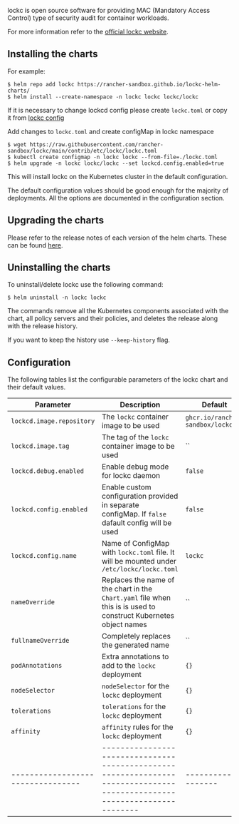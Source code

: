 lockc is open source software for providing MAC (Mandatory Access Control) type of security audit for container workloads.

For more information refer to the [official lockc website](https://rancher-sandbox.github.io/lockc/).

## Installing the charts


For example:
```console
$ helm repo add lockc https://rancher-sandbox.github.io/lockc-helm-charts/
$ helm install --create-namespace -n lockc lockc lockc/lockc
```

If it is necessary to change lockcd config please create `lockc.toml` or copy it from
[lockc config](https://github.com/rancher-sandbox/lockc/blob/main/contrib/etc/lockc/lockc.toml)

Add changes to `lockc.toml` and create configMap in lockc namespace
```console
$ wget https://raw.githubusercontent.com/rancher-sandbox/lockc/main/contrib/etc/lockc/lockc.toml
$ kubectl create configmap -n lockc lockc --from-file=./lockc.toml
$ helm upgrade -n lockc lockc/lockc --set lockcd.config.enabled=true
```

This will install lockc on the Kubernetes cluster in the default configuration.

The default configuration values should be good enough for the majority of
deployments. All the options are documented in the configuration section.

## Upgrading the charts

Please refer to the release notes of each version of the helm charts.
These can be found [here](https://github.com/rancher-sandbox/lockc-helm-charts/releases).

## Uninstalling the charts

To uninstall/delete lockc use the following
command:

```console
$ helm uninstall -n lockc lockc
```

The commands remove all the Kubernetes components associated with the chart, all
policy servers and their policies, and deletes the release along with the release
history.

If you want to keep the history use `--keep-history` flag.

## Configuration

The following tables list the configurable parameters of the lockc
chart and their default values.

| Parameter                        | Description                                                                                                              | Default             |
| ---------------------------------| ------------------------------------------------------------------------------------------------------------------------ | ------------------- |
| `lockcd.image.repository`        | The `lockc` container image to be used                                                                       | `ghcr.io/rancher-sandbox/lockc` |
| `lockcd.image.tag`               | The tag of the `lockc` container image to be used                                                                        | ``                  |
| `lockcd.debug.enabled`           | Enable debug mode for lockc daemon                                                                                       | `false`             |
| `lockcd.config.enabled`          | Enable custom configuration provided in separate configMap. If `false` dafault config will be used                       | `false`             |
| `lockcd.config.name`             | Name of ConfigMap with `lockc.toml` file. It will be mounted under `/etc/lockc/lockc.toml`                               | `lockc`             |
| `nameOverride`                   | Replaces the name of the chart in the `Chart.yaml` file when this is is used to construct Kubernetes object names        | ``                  |
| `fullnameOverride`               | Completely replaces the generated name                                                                                   | ``                  |
| `podAnnotations`                 | Extra annotations to add to the `lockc` deployment                                                                       | `{}`                |
| `nodeSelector`                   | `nodeSelector` for the `lockc` deployment                                                                                | `{}`                |
| `tolerations`                    | `tolerations` for the `lockc` deployment                                                                                 | `{}`                |
| `affinity`                       | `affinity` rules for the `lockc` deployment                                                                              | `{}`                |
| ---------------------------------| ------------------------------------------------------------------------------------------------------------------------ | ------------------- |

